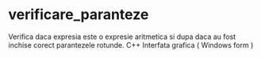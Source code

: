 # verificare_paranteze
Verifica daca expresia este o expresie aritmetica si dupa daca au fost inchise corect parantezele rotunde.
C++
Interfata grafica ( Windows form )
